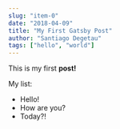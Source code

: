 ```yaml
---
slug: "item-0"
date: "2018-04-09"
title: "My First Gatsby Post"
author: "Santiago Degetau"
tags: ["hello", "world"]
---
```


This is my first **post!**

My list:

- Hello!
- How are you?
- Today?!
